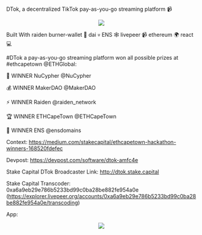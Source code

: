 DTok, a decentralized TikTok pay-as-you-go streaming platform 📹

<p align="center">
  <img src="https://github.com/stake-capital/dTok-burnerwallet/blob/master/public/assets/dtok-logo.jpg" />
</p>

Built With raiden burner-wallet 👜 dai 💀 ENS 🕸 livepeer 📹 ethereum 🌍 react 💻

#DTok a pay-as-you-go streaming platform won all possible prizes at #ethcapetown @ETHGlobal: 

👮‍ WINNER NuCypher @NuCypher

💰 WINNER MakerDAO @MakerDAO

⚡️ WINNER Raiden @raiden_network

🏆 WINNER ETHCapeTown @ETHCapeTown

🚀 WINNER ENS @ensdomains

Context: https://medium.com/stakecapital/ethcapetown-hackathon-winners-168520fdefec

Devpost: https://devpost.com/software/dtok-amfc4e

Stake Capital DTok Broadcaster Link: http://dtok.stake.capital

Stake Capital Transcoder: 0xa6a9eb29e786b5233bd99c0ba28be882fe954a0e (https://explorer.livepeer.org/accounts/0xa6a9eb29e786b5233bd99c0ba28be882fe954a0e/transcoding)

App: 

<p align="center">
  <img src="https://github.com/stake-capital/dTok-burnerwallet/blob/master/public/assets/dtok-mockup.jpg" />
</p>

